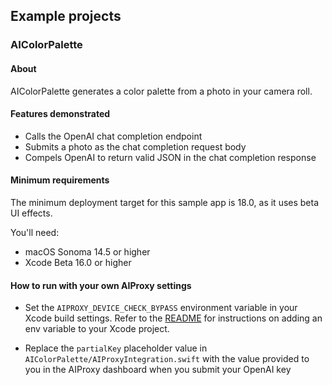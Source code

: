 ## Example projects

### AIColorPalette

#### About

AIColorPalette generates a color palette from a photo in your camera roll.

#### Features demonstrated

- Calls the OpenAI chat completion endpoint
- Submits a photo as the chat completion request body
- Compels OpenAI to return valid JSON in the chat completion response

#### Minimum requirements

The minimum deployment target for this sample app is 18.0, as it uses beta UI effects.

You'll need:

- macOS Sonoma 14.5 or higher
- Xcode Beta 16.0 or higher

#### How to run with your own AIProxy settings

- Set the `AIPROXY_DEVICE_CHECK_BYPASS` environment variable in your Xcode build settings.
  Refer to the [README](https://github.com/lzell/AIProxySwift?tab=readme-ov-file#adding-this-package-as-a-dependency-to-your-xcode-project)
  for instructions on adding an env variable to your Xcode project.

- Replace the `partialKey` placeholder value in `AIColorPalette/AIProxyIntegration.swift` with the
  value provided to you in the AIProxy dashboard when you submit your OpenAI key
